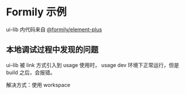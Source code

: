 # Formily 示例

ui-lib 内代码来自 [@formily/element-plus](https://github.com/formilyjs/element-plus/tree/main/packages/components)

## 本地调试过程中发现的问题

ui-lib 被 link 方式引入到 usage 使用时， usage dev 环境下正常运行，但是 build 之后，会报错。

解决方式：使用 workspace
